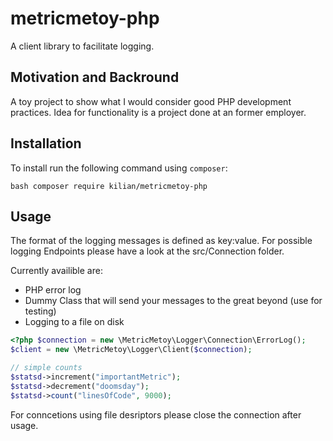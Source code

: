 # metricmetoy-php

A client library to facilitate logging.

## Motivation and Backround

A toy project to show what I would consider good PHP development practices. Idea
for functionality is a project done at an former employer.

## Installation

To install run the following command using `composer`:

```bash composer require kilian/metricmetoy-php ```

## Usage

The format of the logging messages is defined as key:value. For possible logging
Endpoints please have a look at the src/Connection folder. 

Currently availible are: 
* PHP error log
* Dummy Class that will send your messages to the great beyond (use for testing)
* Logging to a file on disk


```php 
<?php $connection = new \MetricMetoy\Logger\Connection\ErrorLog();
$client = new \MetricMetoy\Logger\Client($connection);

// simple counts 
$statsd->increment("importantMetric");
$statsd->decrement("doomsday"); 
$statsd->count("linesOfCode", 9000); 
```

For conncetions using file desriptors please close the connection after usage.

